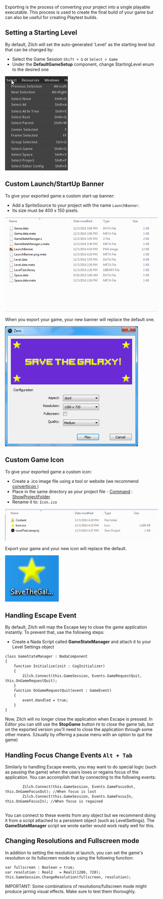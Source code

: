 Exporting is the process of converting your project into a single playable executable. This process is used to create the final build of your game but can also be useful for creating Playtest builds.


## Setting a Starting Level

By default, Zilch will set the auto-generated 'Level' as the starting level but that can be changed by:

 - Select the Game Session `Shift + G` or `Select > Game`
  - Under the **DefaultGameSetup** component, change StartingLevel enum to the desired one



![image](https://raw.githubusercontent.com/ZilchEngine/ZilchFiles/master/doc_files/47147.png)



## Custom Launch/StartUp Banner

To give your exported game a custom start-up banner:

 - Add a SpriteSource to your project with the name `LaunchBanner`.
  - Its size must be 400 x 150 pixels.



![exporting03](https://raw.githubusercontent.com/ZilchEngine/ZilchFiles/master/doc_files/979.png)


When you export your game, your new banner will replace the default one.



![exporting04](https://raw.githubusercontent.com/ZilchEngine/ZilchFiles/master/doc_files/980.png)



## Custom Game Icon

To give your exported game a custom icon:

 - Create a .ico image file using a tool or website (we recommend [converticon ](http://converticon.com/))
  - Place in the same directory as your project file - [ Command](https://github.com/ZilchEngine/ZilchDocs/blob/master/zilch_editor_documentation/zilchmanual/editor/editorcommands/commands.markdown) : [ ShowProjectFolder](https://github.com/ZilchEngine/ZilchDocs/blob/master/code_reference/command_reference.markdown#showprojectfolder)
   - Rename it to: `Icon.ico`



![exporting05](https://raw.githubusercontent.com/ZilchEngine/ZilchFiles/master/doc_files/981.png)


Export your game and your new icon will replace the default.



![exporting06](https://raw.githubusercontent.com/ZilchEngine/ZilchFiles/master/doc_files/982.png)



## Handling Escape Event

By default, Zilch will map the Escape key to close the game application instantly. To prevent that, use the following steps:

 - Create a Nada Script called **GameStateManager** and attach it to your Level Settings object

```
class GameStateManager : NadaComponent
{
    function Initialize(init : CogInitializer)
    {
        Zilch.Connect(this.GameSession, Events.GameRequestQuit, this.OnGameRequestQuit);
    }
    function OnGameRequestQuit(event : GameEvent)
    {
        event.Handled = true;
    }
}
```


Now, Zilch will no longer close the application when Escape is pressed. In Editor you can still use the **StopGame** button `F8` to close the game tab, but on the exported version you'll need to close the application through some other means. (Usually by offering a pause menu with an option to quit the game)


## Handling Focus Change Events `Alt + Tab`

Similarly to handling Escape events, you may want to do special logic (such as pausing the game) when the users loses or regains focus of the application. You can accomplish that by connecting to the following events:

```
        Zilch.Connect(this.GameSession, Events.GameFocusOut, this.OnGameFocusOut); //When focus is lost
        Zilch.Connect(this.GameSession, Events.GameFocusIn, this.OnGameFocusIn); //When focus is regained
        

```


You can connect to these events from any object but we recommend doing it from a script attached to a persistent object (such as LevelSettings). The **GameStateManager** script we wrote earlier would work really well for this.


## Changing Resolutions and Fullscreen mode

In addition to setting the resolution at launch, you can set the game's resolution or its fullscreen mode by using the following function:

```
var fullscreen : Boolean = true;
var resolution : Real2   = Real2(1280, 720);
this.GameSession.ChangeResolution(fullscreen, resolution);
```


IMPORTANT: Some combinations of resolutions/fullscreen mode might produce jarring visual effects. Make sure to test them thoroughly.
 

 